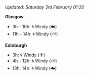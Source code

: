 *Updated: Saturday 3rd February 01:30*

**Glasgow**

* 3h - 10h: :cyclone: Windy (:cloud:)
* 11h - 14h: :cyclone: Windy (:partly_sunny:)

**Edinburgh**

* 3h: :cyclone: Windy (:sunny:)
* 4h - 12h: :cyclone: Windy (:partly_sunny:)
* 13h, 14h: :cyclone: Windy (:cloud:)

